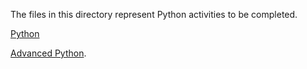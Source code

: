 The files in this directory represent Python activities to be
completed.   

[Python](../05a-python.md)

[Advanced Python](../05b-python_advanced.md).
